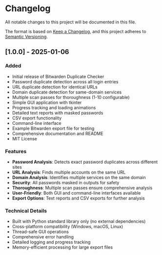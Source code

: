 # Changelog

All notable changes to this project will be documented in this file.

The format is based on [Keep a Changelog](https://keepachangelog.com/en/1.0.0/),
and this project adheres to [Semantic Versioning](https://semver.org/spec/v2.0.0.html).

## [1.0.0] - 2025-01-06

### Added
- Initial release of Bitwarden Duplicate Checker
- Password duplicate detection across all login entries
- URL duplicate detection for identical URLs
- Domain duplicate detection for same-domain services
- Multiple scan passes for thoroughness (1-10 configurable)
- Simple GUI application with tkinter
- Progress tracking and loading animations
- Detailed text reports with masked passwords
- CSV export functionality
- Command-line interface
- Example Bitwarden export file for testing
- Comprehensive documentation and README
- MIT License

### Features
- **Password Analysis**: Detects exact password duplicates across different sites
- **URL Analysis**: Finds multiple accounts on the same URL
- **Domain Analysis**: Identifies multiple services on the same domain
- **Security**: All passwords masked in outputs for safety
- **Thoroughness**: Multiple scan passes ensure comprehensive analysis
- **User-Friendly**: Both GUI and command-line interfaces available
- **Export Options**: Text reports and CSV exports for further analysis

### Technical Details
- Built with Python standard library only (no external dependencies)
- Cross-platform compatibility (Windows, macOS, Linux)
- Thread-safe GUI operations
- Comprehensive error handling
- Detailed logging and progress tracking
- Memory-efficient processing for large export files
